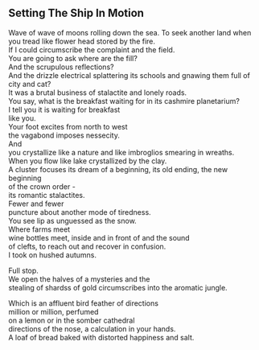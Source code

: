 Setting The Ship In Motion
--------------------------
Wave of wave of moons rolling down the sea. To seek another land when you tread like flower head stored by the fire.  
If I could circumscribe the complaint and the field.  
You are going to ask where are the fill?  
And the scrupulous reflections?  
And the drizzle electrical splattering its schools and gnawing them full of  
city and cat?  
It was a brutal business of stalactite and lonely roads.  
You say, what is the breakfast waiting for in its cashmire planetarium?  
I tell you it is waiting for breakfast  
like you.  
Your foot excites from north to west  
the vagabond imposes nessecity.  
And  
you crystallize like a nature and like imbroglios smearing in wreaths.  
When you flow like lake crystallized by the clay.  
A cluster focuses its dream of a beginning, its old ending, the new beginning  
of the crown order -  
its romantic stalactites.  
Fewer and fewer  
puncture about another mode of tiredness.  
You see lip as unguessed as the snow.  
Where farms meet  
wine bottles meet, inside and in front of and the sound  
of clefts, to reach out and recover in confusion.  
I took on hushed autumns.  
  
Full stop.  
We open the halves of a mysteries and the  
stealing of shardss of gold circumscribes into the aromatic jungle.  
  
Which is an affluent bird feather of directions  
million or million, perfumed  
on a lemon or in the somber cathedral  
directions of the nose, a calculation in your hands.  
A loaf of bread baked with distorted happiness and salt.  
